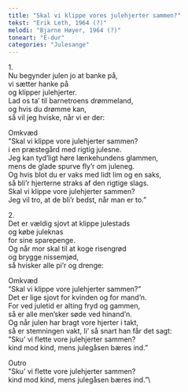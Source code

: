 ```yaml
---
title: "Skal vi klippe vores julehjerter sammen?"
tekst: "Erik Leth, 1964 (?)"
melodi: "Bjarne Høyer, 1964 (?)"
toneart: "E-dur"
categories: "Julesange"
---
```


1\.\
Nu begynder julen jo at banke på,\
vi sætter hanke på\
og klipper julehjerter.\
Lad os ta’ til barnetroens drømmeland,\
og hvis du drømme kan,\
så vil jeg hviske, når vi er der:

Omkvæd\
”Skal vi klippe vore julehjerter sammen?\
i en præstegård med rigtig julesne.\
Jeg kan tyd’ligt høre lænkehundens glammen,\
mens de glade spurve fly’r om juleneg.\
Og hvis blot du er vaks med lidt lim og en saks,\
så bli’r hjerterne straks af den rigtige slags.\
Skal vi klippe vore julehjerter sammen?\
Jeg vil tro, at de bli’r bedst, når man er to.”

2\.\
Det er vældig sjovt at klippe julestads\
og købe juleknas\
for sine sparepenge.\
Og når mor skal til at koge risengrød\
og brygge nissemjød,\
så hvisker alle pi’r og drenge:

Omkvæd\
”Skal vi klippe vore julehjerter sammen?”\
Det er lige sjovt for kvinden og for mand’n.\
For ved juletid er alting fryd og gammen,\
så er alle men’sker søde ved hinand’n.\
Og når julen har bragt vore hjerter i takt,\
så er stemningen vakt, li’ så snart han får det sagt:\
”Sku’ vi flette vore julehjerter sammen?\
kind mod kind, mens julegåsen bæres ind.”

Outro\
”Sku’ vi flette vore julehjerter sammen?\
kind mod kind, mens julegåsen bæres ind.”\
